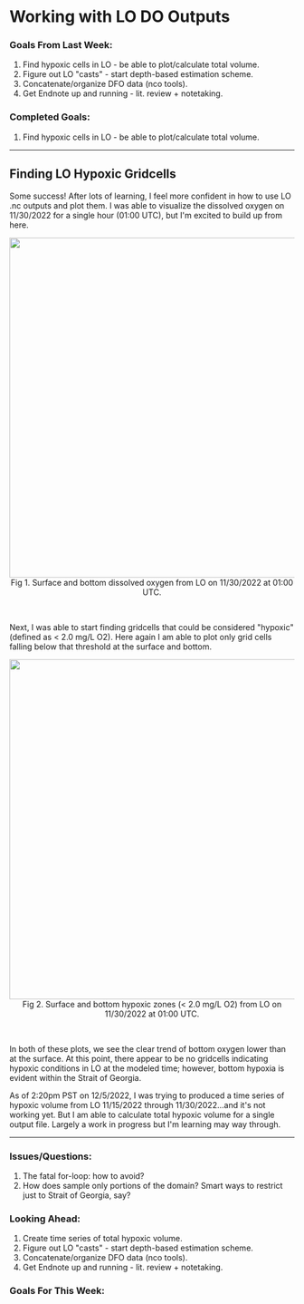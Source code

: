 # Working with LO DO Outputs

### Goals From Last Week:
1. Find hypoxic cells in LO - be able to plot/calculate total volume.
2. Figure out LO "casts" - start depth-based estimation scheme.
3. Concatenate/organize DFO data (nco tools).
4. Get Endnote up and running - lit. review + notetaking.

### Completed Goals:
1. Find hypoxic cells in LO - be able to plot/calculate total volume.

---

## Finding LO Hypoxic Gridcells

Some success! After lots of learning, I feel more confident in how to use LO .nc outputs and plot them. I was able to visualize the dissolved oxygen on 11/30/2022 for a single hour (01:00 UTC), but I'm excited to build up from here.

<p style="text-align:center;"><img src="https://user-images.githubusercontent.com/55995675/205753098-1a6980f5-8940-4b31-9136-6cbe3f6b7519.png" width="600"/><br>Fig 1. Surface and bottom dissolved oxygen from LO on 11/30/2022 at 01:00 UTC.</p><br>

Next, I was able to start finding gridcells that could be considered "hypoxic" (defined as < 2.0 mg/L O2). Here again I am able to plot only grid cells falling below that threshold at the surface and bottom.

<p style="text-align:center;"><img src="https://user-images.githubusercontent.com/55995675/205754134-6fa94f31-f230-4154-b134-1c77e4055a10.png" width="600"/><br>Fig 2. Surface and bottom hypoxic zones (< 2.0 mg/L O2) from LO on 11/30/2022 at 01:00 UTC.</p><br>

In both of these plots, we see the clear trend of bottom oxygen lower than at the surface. At this point, there appear to be no gridcells indicating hypoxic conditions in LO at the modeled time; however, bottom hypoxia is evident within the Strait of Georgia.

As of 2:20pm PST on 12/5/2022, I was trying to produced a time series of hypoxic volume from LO 11/15/2022 through 11/30/2022...and it's not working yet. But I am able to calculate total hypoxic volume for a single output file. Largely a work in progress but I'm learning may way through.

---

### Issues/Questions:
1. The fatal for-loop: how to avoid?
2. How does sample only portions of the domain? Smart ways to restrict just to Strait of Georgia, say?

### Looking Ahead:
1. Create time series of total hypoxic volume.
2. Figure out LO "casts" - start depth-based estimation scheme.
3. Concatenate/organize DFO data (nco tools).
4. Get Endnote up and running - lit. review + notetaking.

### Goals For This Week:


